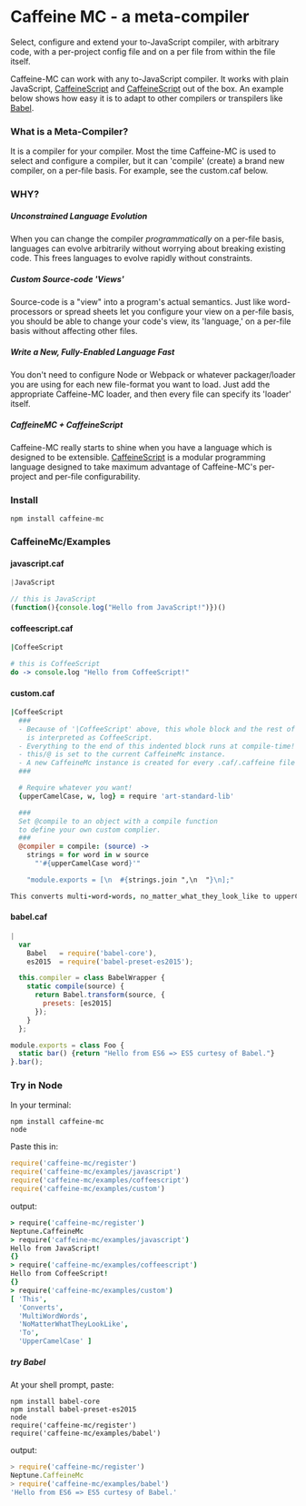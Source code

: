# Caffeine MC - a meta-compiler

Select, configure and extend your to-JavaScript compiler, with arbitrary code, with a per-project config file and on a per file from within the file itself.

Caffeine-MC can work with any to-JavaScript compiler. It works with plain JavaScript, [CaffeineScript](http://coffeescript.org/) and [CaffeineScript](https://github.com/shanebdavis/caffeine-script) out of the box. An example below shows how easy it is to adapt to other compilers or transpilers like [Babel](https://babeljs.io/).

### What is a Meta-Compiler?

It is a compiler for your compiler. Most the time Caffeine-MC is used to select and configure a compiler, but it can 'compile' (create) a brand new compiler, on a per-file basis. For example, see the custom.caf below.

### WHY?

##### Unconstrained Language Evolution
When you can change the compiler *programmatically* on a per-file basis, languages can evolve arbitrarily without worrying about breaking existing code. This frees languages to evolve rapidly without constraints.

##### Custom Source-code 'Views'
Source-code is a "view" into a program's actual semantics. Just like  word-processors or spread sheets let you configure your view on a per-file basis, you should be able to change your code's view, its 'language,' on a per-file basis without affecting other files.

##### Write a New, Fully-Enabled Language Fast
You don't need to configure Node or Webpack or whatever packager/loader you are using for each new file-format you want to load. Just add the appropriate Caffeine-MC loader, and then every file can specify its 'loader' itself.

##### CaffeineMC + CaffeineScript
Caffeine-MC really starts to shine when you have a language which is designed to be extensible. [CaffeineScript](https://github.com/shanebdavis/caffeine-script) is a modular programming language designed to take maximum advantage of Caffeine-MC's per-project and per-file configurability.

### Install

```
npm install caffeine-mc
```

### CaffeineMc/Examples

#### javascript.caf
```javascript
|JavaScript

// this is JavaScript
(function(){console.log("Hello from JavaScript!")})()
```

#### coffeescript.caf
```coffeescript
|CoffeeScript

# this is CoffeeScript
do -> console.log "Hello from CoffeeScript!"
```

#### custom.caf
```coffeescript
|CoffeeScript
  ###
  - Because of '|CoffeeScript' above, this whole block and the rest of the file
    is interpreted as CoffeeScript.
  - Everything to the end of this indented block runs at compile-time!
  - this/@ is set to the current CaffeineMc instance.
  - A new CaffeineMc instance is created for every .caf/.caffeine file compiled.
  ###

  # Require whatever you want!
  {upperCamelCase, w, log} = require 'art-standard-lib'

  ###
  Set @compile to an object with a compile function
  to define your own custom complier.
  ###
  @compiler = compile: (source) ->
    strings = for word in w source
      "'#{upperCamelCase word}'"

    "module.exports = [\n  #{strings.join ",\n  "}\n];"

This converts multi-word-words, no_matter_what_they_look_like to upperCamelCase
```

#### babel.caf
```JavaScript
|
  var
    Babel   = require('babel-core'),
    es2015  = require('babel-preset-es2015');

  this.compiler = class BabelWrapper {
    static compile(source) {
      return Babel.transform(source, {
        presets: [es2015]
      });
    }
  };

module.exports = class Foo {
  static bar() {return "Hello from ES6 => ES5 curtesy of Babel."}
}.bar();
```

### Try in Node

In your terminal:

```
npm install caffeine-mc
node
```

Paste this in:

```javascript
require('caffeine-mc/register')
require('caffeine-mc/examples/javascript')
require('caffeine-mc/examples/coffeescript')
require('caffeine-mc/examples/custom')
```

output:

```coffeescript
> require('caffeine-mc/register')
Neptune.CaffeineMc
> require('caffeine-mc/examples/javascript')
Hello from JavaScript!
{}
> require('caffeine-mc/examples/coffeescript')
Hello from CoffeeScript!
{}
> require('caffeine-mc/examples/custom')
[ 'This',
  'Converts',
  'MultiWordWords',
  'NoMatterWhatTheyLookLike',
  'To',
  'UpperCamelCase' ]
```

##### try Babel

At your shell prompt, paste:

```
npm install babel-core
npm install babel-preset-es2015
node
require('caffeine-mc/register')
require('caffeine-mc/examples/babel')
```

output:
```javascript
> require('caffeine-mc/register')
Neptune.CaffeineMc
> require('caffeine-mc/examples/babel')
'Hello from ES6 => ES5 curtesy of Babel.'
```